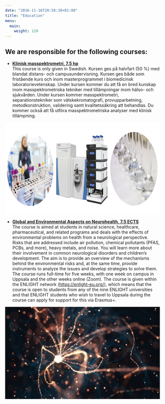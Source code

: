 ```yaml
---
date: "2016-11-16T20:58:38+01:00"
title: "Education"
menu:
  main:
    weight: 120
---
```



## We are responsible for the following courses:

- **[Klinisk masspektrometri, 7.5 hp](https://www.uu.se/utbildning/kurs?query=3KK022)<br>**
  This course is only given in Swedish.
  Kursen ges på halvfart (50 %) med blandat distans- och campusundervisning. Kursen ges både som fristående kurs och inom masterprogrammet i biomedicinsk laboratorievetenskap. Under kursen kommer du att få en bred kunskap inom masspektrometriska tekniker med tillämpningar inom hälso- och sjukvården. Under kursen kommer masspektrometri, separationstekniker som vätskekromatografi, provupparbetning, metodkonstruktion, validering samt kvalitetssäkring att behandlas. Du kommer också att få utföra masspektrometriska analyser med klinisk tillämpning.

<img  style="display:block; margin-left: auto; margin-right: auto; height: 300px;" src="/img/education_images/kliniskmasspektrometri.jpg">


- **[Global and Environmental Aspects on Neurohealth, 7.5 ECTS](https://www.uu.se/en/study/course?query=3NR018)<br>**
  The course is aimed at students in natural science, healthcare, pharmaceutical, and related programs and deals with the effects of environmental problems on health from a neurological perspective. Risks that are addressed include air pollution, chemical pollutants (PFAS, PCBs, and more), heavy metals, and noise.
  You will learn more about their involvement in common neurological disorders and children’s development. The aim is to provide an overview of the mechanisms behind the environmental risks and, at the same time, provide instruments to analyze the issues and develop strategies to solve them.
  The course runs full-time for five weeks, with one week on campus in Uppsala and the other weeks online (Zoom). The course is given within the ENLIGHT network (https://enlight-eu.org/), which means that the course is open to students from any of the nine ENLIGHT universities and that ENLIGHT students who wish to travel to Uppsala during the course can apply for support for this via Erasmus+.

<img  style="display:block; margin-left: auto; margin-right: auto; height: 300px;" src="/img/education_images/Globalandenvironmental.jpg">
